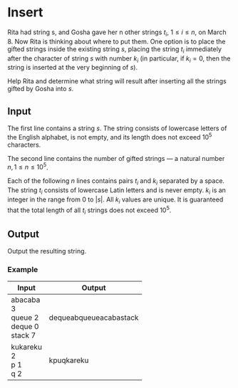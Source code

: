 # Insert

Rita had string s, and Gosha gave her n other strings $t_i$, $1≤ i≤ n$, on March 8.
Now Rita is thinking about where to put them.
One option is to place the gifted strings inside the existing string $s$, placing the string $t_i$ immediately after the
character of string $s$ with number $k_i$ (in particular, if $k_i=0$, then the string is inserted at the very beginning
of $s$).

Help Rita and determine what string will result after inserting all the strings gifted by Gosha into $s$.

## Input

The first line contains a string $s$. The string consists of lowercase letters of the English alphabet, is not empty,
and its length does not exceed $10^5$ characters.

The second line contains the number of gifted strings — a natural number $n, 1 ≤ n ≤ 10^5$.

Each of the following $n$ lines contains pairs $t_i$ and $k_i$ separated by a space. The string $t_i$ consists of
lowercase Latin letters and is never empty.
$k_i$ is an integer in the range from $0$ to $|s|$.
All $k_i$ values are unique.
It is guaranteed that the total length of all $t_i$ strings does not exceed $10^5$.

## Output

Output the resulting string.

### Example

| Input                                              | Output                 |
|----------------------------------------------------|------------------------|
| abacaba<br/>3 <br/>queue 2<br/>deque 0<br/>stack 7 | dequeabqueueacabastack |
| kukareku<br/>2<br/>p 1<br/>q 2                     | kpuqkareku             |